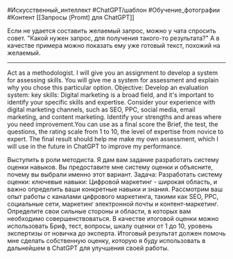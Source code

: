 #Искусственный_интеллект #ChatGPT/шаблон  #Обучение_фотографии #Контент 
[[Запросы (Promt) для ChatGPT]]

Если не удается составить желаемый запрос, можно у чата спросить совет. "Какой нужен запрос, для получения такого-то результата?"
А в качестве примера можно показать ему уже готовый текст, похожий на желаемый. 

---

Act as a methodologist. I will give you an assignment to develop a system for assessing skills. You will give me a system for assessment and explain why you chose this particular option. Objective: Develop an evaluation system: key skills: Digital marketing is a broad field, and it's important to identify your specific skills and expertise. Consider your experience with digital marketing channels, such as SEO, PPC, social media, email marketing, and content marketing. Identify your strengths and areas where you need improvement.You can use as a final score the Brief, the test, the questions, the rating scale from 1 to 10, the level of expertise from novice to expert. The final result should help me make my own assessment, which I will use in the future in ChatGPT to improve my performance.

Выступить в роли методиста. Я дам вам задание разработать систему оценки навыков. Вы предоставите мне систему оценки и объясните, почему вы выбрали именно этот вариант. Задача: Разработать систему оценки: ключевые навыки: Цифровой маркетинг - широкая область, и важно определить ваши конкретные навыки и знания. Рассмотрим ваш опыт работы с каналами цифрового маркетинга, такими как SEO, PPC, социальные сети, маркетинг электронной почты и контент-маркетинг. Определите свои сильные стороны и области, в которых вам необходимо совершенствоваться. В качестве итоговой оценки можно использовать Бриф, тест, вопросы, шкалу оценки от 1 до 10, уровень экспертизы от новичка до эксперта. Итоговый результат должен помочь мне сделать собственную оценку, которую я буду использовать в дальнейшем в ChatGPT для улучшения своей работы.
